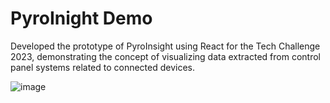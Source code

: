 # PyroInight Demo

Developed the prototype of PyroInsight using React for the Tech Challenge 2023, demonstrating the concept of visualizing data extracted from control panel systems related to connected devices.

![image](https://github.com/user-attachments/assets/abe7840f-a391-4cf8-9e99-39520763c4e5)

